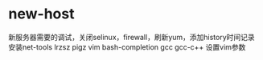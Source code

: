 # new-host
新服务器需要的调试，关闭selinux，firewall，刷新yum，添加history时间记录
安装net-tools lrzsz pigz vim bash-completion gcc gcc-c++
设置vim参数
